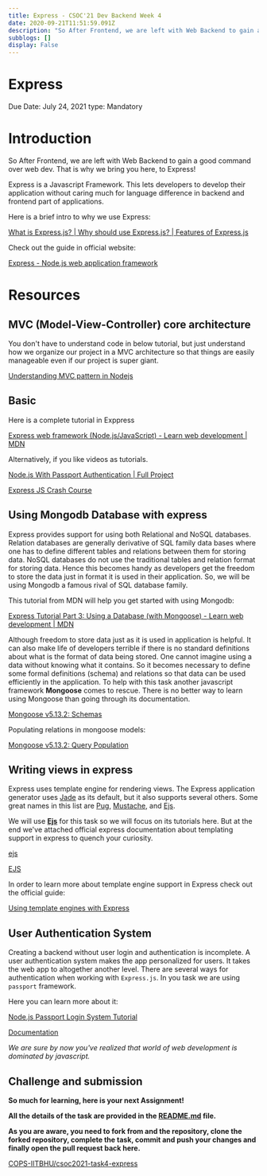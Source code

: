 ```yaml
---
title: Express - CSOC'21 Dev Backend Week 4
date: 2020-09-21T11:51:59.091Z
description: "So After Frontend, we are left with Web Backend to gain a good command over web dev. That is why we bring you here, to Express!"
subblogs: []
display: False
---
```


# Express

Due Date: July 24, 2021
type: Mandatory

# Introduction

So After Frontend, we are left with Web Backend to gain a good command over web dev. That is why we bring you here, to Express!

Express is a Javascript Framework. This lets developers to develop their application without caring much for language difference in backend and frontend part of applications.

Here is a brief intro to why we use Express:

[What is Express.js? | Why should use Express.js? | Features of Express.js](https://www.besanttechnologies.com/what-is-expressjs)

Check out the guide in official website:

[Express - Node.js web application framework](https://expressjs.com/)

# Resources

## MVC (Model-View-Controller) core architecture

You don't have to understand code in below tutorial, but just understand how we organize our project in a MVC architecture so that things are easily manageable even if our project is super giant.

[Understanding MVC pattern in Nodejs](https://dev.to/eaetukudo/understanding-mvc-pattern-in-nodejs-2bdn)

## Basic

Here is a complete tutorial in Exppress

[Express web framework (Node.js/JavaScript) - Learn web development | MDN](https://developer.mozilla.org/en-US/docs/Learn/Server-side/Express_Nodejs)

Alternatively, if you like videos as tutorials.

[Node.js With Passport Authentication | Full Project](https://youtu.be/6FOq4cUdH8k)

[Express JS Crash Course](https://youtu.be/L72fhGm1tfE)

## Using Mongodb Database with express

Express provides support for using both Relational and NoSQL databases. Relation databases are generally derivative of SQL family data bases where one has to define different tables and relations between them for storing data. NoSQL databases do not use the traditional tables and relation format for storing data. Hence this becomes handy as developers get the freedom to store the data just in format it is used in their application. So, we will be using Mongodb a famous rival of SQL database family.

This tutorial from MDN will help you get started with using Mongodb:

[Express Tutorial Part 3: Using a Database (with Mongoose) - Learn web development | MDN](https://developer.mozilla.org/en-US/docs/Learn/Server-side/Express_Nodejs/mongoose)

Although freedom to store data just as it is used in application is helpful. It can also make life of developers terrible if there is no standard definitions about what is the format of data being stored. One cannot imagine using a data without knowing what it contains. So it becomes necessary to define some formal definitions (schema) and relations so that data can be used efficiently in the application. To help with this task another javascript framework **Mongoose** comes to rescue. There is no better way to learn using Mongoose than going through its documentation.

[Mongoose v5.13.2: Schemas](https://mongoosejs.com/docs/guides.html)

Populating relations in mongoose models:

[Mongoose v5.13.2: Query Population](https://mongoosejs.com/docs/populate.html)

## Writing views in express

Express uses template engine for rendering views. The Express application generator uses [Jade](https://www.npmjs.com/package/jade) as its default, but it also supports several others. Some great names in this list are [Pug](https://pugjs.org/api/getting-started.html), [Mustache](https://www.npmjs.com/package/mustache), and [Ejs](https://www.npmjs.com/package/ejs).

We will use **[Ejs](https://www.npmjs.com/package/ejs)** for this task so we will focus on its tutorials here. But at the end we've attached official express documentation about templating support in express to quench your curiosity.

[ejs](https://www.npmjs.com/package/ejs)

[EJS](https://ejs.co/)

In order to learn more about template engine support in Express check out the official guide:

[Using template engines with Express](https://expressjs.com/en/guide/using-template-engines.html)

## User Authentication System

Creating a backend without user login and authentication is incomplete. A user authentication system makes the app personalized for users. It takes the web app to altogether another level. There are several ways for authentication when working with `Express.js`. In you task we are using `passport` framework.

Here you can learn more about it:

[Node.js Passport Login System Tutorial](https://youtu.be/-RCnNyD0L-s)

[Documentation](http://www.passportjs.org/docs/)

*We are sure by now you've realized that world of web development is dominated by javascript.* 

## Challenge and submission

**So much for learning, here is your next Assignment!**

**All the details of the task are provided in the [](https://github.com/COPS-IITBHU/csoc-2020-task-2/blob/master/README.md)[README.md](https://github.com/COPS-IITBHU/csoc2021-task4-express#readme) file.** 

**As you are aware, you need to fork from and the repository, clone the forked repository, complete the task, commit and push your changes and finally open the pull request back here.**

[COPS-IITBHU/csoc2021-task4-express](https://github.com/COPS-IITBHU/csoc2021-task4-express)